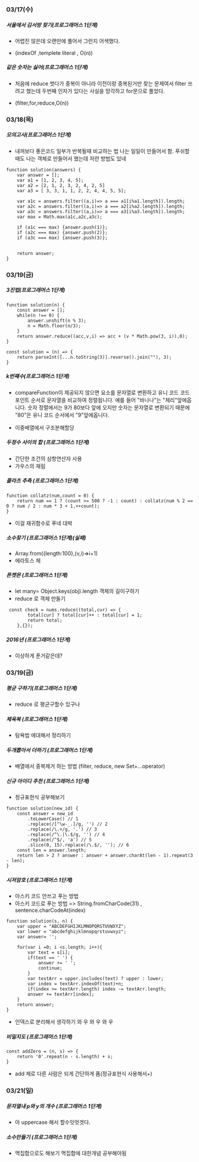 ### 03/17(수)

##### 서울에서 김서방 찾기(프로그래머스 1단계)

- 어렵진 않은데 오랜만에 풀어서 그런지 어색했다.

* (indexOf ,templete literal , O(n))

##### 같은 숫자는 싫어(프로그래머스 1단계)

- 처음에 reduce 썻다가 중복이 아니라 이전이랑 중복된거만 찾는 문제여서 filter 쓰려고 했는데 두번째 인자가 있다는 사실을 망각하고 for문으로 풀었다.

* (filter,for,reduce,O(n))

### 03/18(목)

##### 모의고사(프로그래머스 1단계)

- 내꺼보다 좋은코드 일부가 반복될때 비교하는 법 나는 일일이 만들어서 함. 푸쉬할때도 나는 객체로 만들어서 했는데 저런 방법도 있네

```
function solution(answers) {
    var answer = [];
    var a1 = [1, 2, 3, 4, 5];
    var a2 = [2, 1, 2, 3, 2, 4, 2, 5]
    var a3 = [ 3, 3, 1, 1, 2, 2, 4, 4, 5, 5];

    var a1c = answers.filter((a,i)=> a === a1[i%a1.length]).length;
    var a2c = answers.filter((a,i)=> a === a2[i%a2.length]).length;
    var a3c = answers.filter((a,i)=> a === a3[i%a3.length]).length;
    var max = Math.max(a1c,a2c,a3c);

    if (a1c === max) {answer.push(1)};
    if (a2c === max) {answer.push(2)};
    if (a3c === max) {answer.push(3)};


    return answer;
}
```

### 03/19(금)

##### 3진법(프로그래머스 1단계)

```
function solution(n) {
    const answer = [];
    while(n !== 0) {
        answer.unshift(n % 3);
        n = Math.floor(n/3);
    }
    return answer.reduce((acc,v,i) => acc + (v * Math.pow(3, i)),0);
}
```

```
const solution = (n) => {
    return parseInt([...n.toString(3)].reverse().join(""), 3);
}
```

##### k번째수(프로그래머스 1단계)

- compareFunction이 제공되지 않으면 요소를 문자열로 변환하고 유니 코드 코드 포인트 순서로 문자열을 비교하여 정렬됩니다. 예를 들어 "바나나"는 "체리"앞에옵니다. 숫자 정렬에서는 9가 80보다 앞에 오지만 숫자는 문자열로 변환되기 때문에 "80"은 유니 코드 순서에서 "9"앞에옵니다.

- 이중배열에서 구조분해할당

##### 두정수 사이의 합 (프로그래머스 1단계)

- 간단한 조건의 삼항연산자 사용
- 가우스의 재림

##### 콜라츠 추측 (프로그래머스 1단계)

```
function collatz(num,count = 0) {
    return num == 1 ? (count >= 500 ? -1 : count) : collatz(num % 2 == 0 ? num / 2 : num * 3 + 1,++count);
}
```

- 이걸 재귀함수로 푸네 대박

##### 소수찾기 (프로그래머스 1단계)(실패)

- Array.from({length:100},(v,i)=>i+1)
- 에라토스 체

##### 폰켓몬 (프로그래머스 1단계)

- let many= Object.keys(obj).length 객체의 길이구하기
- reduce 로 객체 만들기

```
 const check = nums.reduce((total,cur) => {
        total[cur] ? total[cur]++ : total[cur] = 1;
        return total;
    },{});
```

##### 2016년 (프로그래머스 1단계)

- 이상하게 푼거같은데?

### 03/19(금)

##### 평균 구하기(프로그래머스 1단계)

- reduce 로 평균구할수 있구나

##### 체육복 (프로그래머스 1단계)

- 탐욕법 에대해서 정리하기

##### 두개뽑아서 더하기 (프로그래머스 1단계)

- 배열에서 중복제거 하는 방법 (filter, reduce, new Set+...operator)

##### 신규 아이디 추천 (프로그래머스 1단계)

- 정규표현식 공부해보기

```
function solution(new_id) {
    const answer = new_id
        .toLowerCase() // 1
        .replace(/[^\w-_.]/g, '') // 2
        .replace(/\.+/g, '.') // 3
        .replace(/^\.|\.$/g, '') // 4
        .replace(/^$/, 'a') // 5
        .slice(0, 15).replace(/\.$/, ''); // 6
    const len = answer.length;
    return len > 2 ? answer : answer + answer.charAt(len - 1).repeat(3 - len);
}
```

##### 시저암호 (프로그래머스 1단계)

- 아스키 코드 안쓰고 푸는 방법
- 아스키 코드로 푸는 방법 => String.fromCharCode(31) , sentence.charCodeAt(index)

```
function solution(s, n) {
    var upper = "ABCDEFGHIJKLMNOPQRSTUVWXYZ";
    var lower = "abcdefghijklmnopqrstuvwxyz";
    var answer= '';

    for(var i =0; i <s.length; i++){
        var text = s[i];
        if(text == ' ') {
            answer += ' ';
            continue;
        }
        var textArr = upper.includes(text) ? upper : lower;
        var index = textArr.indexOf(text)+n;
        if(index >= textArr.length) index -= textArr.length;
        answer += textArr[index];
    }
    return answer;
}
```

- 인덱스로 분리해서 생각하기 와 우 와 우 와 우

##### 비밀지도 (프로그래머스 1단계)

```
const addZero = (n, s) => {
    return '0'.repeat(n - s.length) + s;
}
```

- add 제로 다른 사람은 되게 간단하게 품(정규표현식 사용해서+)

### 03/21(일)

##### 문자열내 p와 y의 개수 (프로그래머스 1단계)

- 아 uppercase 해서 할수잇엇겟다.

##### 소수만들기 (프로그래머스 1단계)

- 멱집합으로도 해보기 멱집합에 대한개념 공부해야됨
